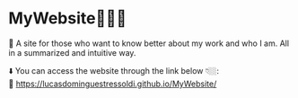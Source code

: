 # MyWebsite🙋🏼‍♂️

🤔 A site for those who want to know better about my work and who I am. All in a summarized and intuitive way.

⬇️ You can access the website through the link below 👇🏼:  
🔗 https://lucasdominguestressoldi.github.io/MyWebsite/
